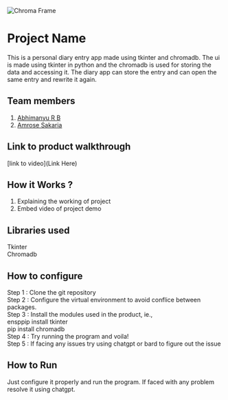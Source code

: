 ![Chroma Frame](https://github.com/TH-Activities/saturday-hack-night-template/assets/90635335/365c00da-597c-446f-9aa7-bed99fb26074)



# Project Name
This is a personal diary entry app made using tkinter and chromadb. The ui is made using tkinter in python and the chromadb is used for storing the data and accessing it. The diary app can store the entry and can open the same entry and rewrite it again.
## Team members
1. [Abhimanyu R B](https://github.com/Abm32)
2. [Amrose Sakaria](https://github.com/AMROSE-SAKARIA)
## Link to product walkthrough
[link to video](Link Here)
## How it Works ?
1. Explaining the working of project
2. Embed video of project demo
## Libraries used
Tkinter  
Chromadb  
## How to configure
Step 1 : Clone the git repository  
Step 2 : Configure the virtual environment to avoid conflice between packages.  
Step 3 : Install the modules used in the product, ie.,  
         ensppip install tkinter  
         pip install chromadb  
Step 4 : Try running the program and voila!  
Step 5 : If facing any issues try using chatgpt or bard to figure out the issue  
## How to Run
Just configure it properly and run the program. If faced with any problem resolve it using chatgpt.
